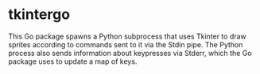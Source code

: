 # tkintergo

This Go package spawns a Python subprocess that uses Tkinter to draw sprites according to commands sent to it via the Stdin pipe. The Python process also sends information about keypresses via Stderr, which the Go package uses to update a map of keys.
